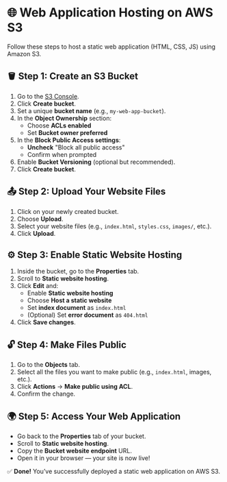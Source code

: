 # 🌐 Web Application Hosting on AWS S3

Follow these steps to host a static web application (HTML, CSS, JS) using Amazon S3.


## 🪣 Step 1: Create an S3 Bucket

1. Go to the [S3 Console](https://s3.console.aws.amazon.com/s3/).
2. Click **Create bucket**.
3. Set a unique **bucket name** (e.g., `my-web-app-bucket`).
4. In the **Object Ownership** section:
   - Choose **ACLs enabled**
   - Set **Bucket owner preferred**
5. In the **Block Public Access settings**:
   - **Uncheck** "Block all public access"
   - Confirm when prompted
6. Enable **Bucket Versioning** (optional but recommended).
7. Click **Create bucket**.


## 📤 Step 2: Upload Your Website Files

1. Click on your newly created bucket.
2. Choose **Upload**.
3. Select your website files (e.g., `index.html`, `styles.css`, `images/`, etc.).
4. Click **Upload**.


## ⚙️ Step 3: Enable Static Website Hosting

1. Inside the bucket, go to the **Properties** tab.
2. Scroll to **Static website hosting**.
3. Click **Edit** and:
   - Enable **Static website hosting**
   - Choose **Host a static website**
   - Set **index document** as `index.html`
   - (Optional) Set **error document** as `404.html`
4. Click **Save changes**.



## 🔓 Step 4: Make Files Public

1. Go to the **Objects** tab.
2. Select all the files you want to make public (e.g., `index.html`, images, etc.).
3. Click **Actions** → **Make public using ACL**.
4. Confirm the change.


## 🌍 Step 5: Access Your Web Application

- Go back to the **Properties** tab of your bucket.
- Scroll to **Static website hosting**.
- Copy the **Bucket website endpoint** URL.
- Open it in your browser — your site is now live!



✅ **Done!** You’ve successfully deployed a static web application on AWS S3.
